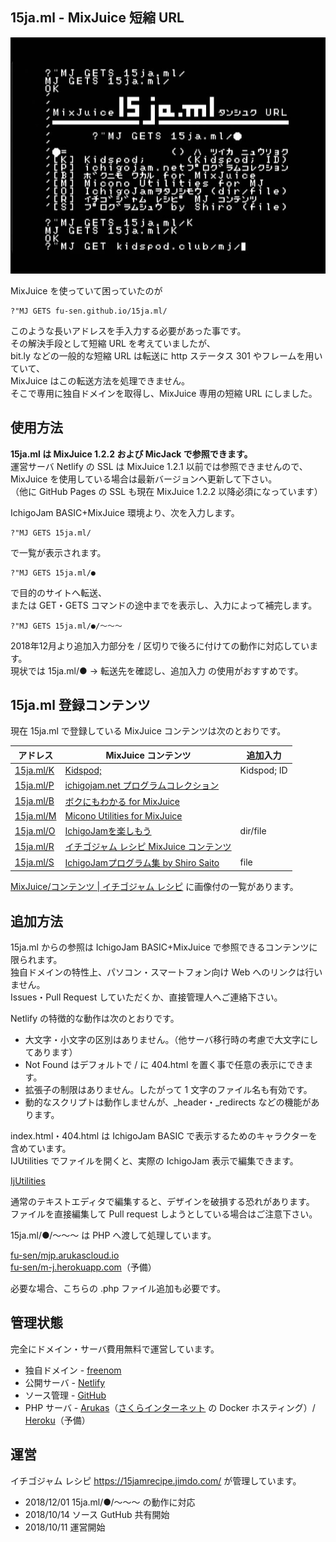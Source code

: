 ## 15ja.ml - MixJuice 短縮 URL

![15ja.ml スクリーンショット](/screenshot.jpg)

MixJuice を使っていて困っていたのが

```
?"MJ GETS fu-sen.github.io/15ja.ml/
```

このような長いアドレスを手入力する必要があった事です。<br>
その解決手段として短縮 URL を考えていましたが、<br>
bit.ly などの一般的な短縮 URL は転送に http ステータス 301 やフレームを用いていて、<br>
MixJuice はこの転送方法を処理できません。<br>
そこで専用に独自ドメインを取得し、MixJuice 専用の短縮 URL にしました。

## 使用方法

**15ja.ml は MixJuice 1.2.2 および MicJack で参照できます。**<br>
運営サーバ Netlify の SSL は MixJuice 1.2.1 以前では参照できませんので、<br>
MixJuice を使用している場合は最新バージョンへ更新して下さい。<br>
（他に GitHub Pages の SSL も現在 MixJuice 1.2.2 以降必須になっています）

IchigoJam BASIC+MixJuice 環境より、次を入力します。

```
?"MJ GETS 15ja.ml/
```

で一覧が表示されます。

```
?"MJ GETS 15ja.ml/●
```

で目的のサイトへ転送、<br>
または GET・GETS コマンドの途中までを表示し、入力によって補完します。

```
?"MJ GETS 15ja.ml/●/～～～
```

2018年12月より追加入力部分を / 区切りで後ろに付けての動作に対応しています。<br />
現状では 15ja.ml/● → 転送先を確認し、追加入力 の使用がおすすめです。

## 15ja.ml 登録コンテンツ

現在 15ja.ml で登録している MixJuice コンテンツは次のとおりです。

|アドレス|MixJuice コンテンツ|追加入力|
----|----|----
|<a href="https://github.com/fu-sen/15ja.ml/blob/master/K">15ja.ml/K</a>|<a href="http://kidspod.club/">Kidspod;</a>|Kidspod; ID|
|<a href="https://github.com/fu-sen/15ja.ml/blob/master/P">15ja.ml/P</a>|<a href="https://www.facebook.com/groups/ichigojam/permalink/718281468311609/" target="_blank">ichigojam.net プログラムコレクション</a>| |
|<a href="https://github.com/fu-sen/15ja.ml/blob/master/B">15ja.ml/B</a>|<a href="https://blogs.yahoo.co.jp/bokunimowakaru/55369582.html" target="_blank">ボクにもわかる for MixJuice</a>| |
|<a href="https://github.com/fu-sen/15ja.ml/blob/master/M">15ja.ml/M</a>|<a href="http://ijutilities.micutil.com/" target="_blank">Micono Utilities for MixJuice</a>| |
|<a href="https://github.com/fu-sen/15ja.ml/blob/master/O">15ja.ml/O</a>|<a href="http://www.openspc2.org/reibun/IchigoJam/" target="_blank">IchigoJamを楽しもう</a>|dir/file|
|<a href="https://github.com/fu-sen/15ja.ml/blob/master/R">15ja.ml/R</a>|<a href="https://15jamrecipe.jimdo.com/" target="_blank">イチゴジャム レシピ MixJuice コンテンツ</a>| |
|<a href="https://github.com/fu-sen/15ja.ml/blob/master/S">15ja.ml/S</a>|<a href="http://comich.net/ichigojam/" target="_blank">IchigoJamプログラム集 by Shiro Saito</a>|file|

<a href="https://15jamrecipe.jimdo.com/mixjuice/%E3%82%B3%E3%83%B3%E3%83%86%E3%83%B3%E3%83%84/" target="_blank">MixJuice/コンテンツ | イチゴジャム レシピ</a> に画像付の一覧があります。

## 追加方法

15ja.ml からの参照は IchigoJam BASIC+MixJuice で参照できるコンテンツに限られます。<br>
独自ドメインの特性上、パソコン・スマートフォン向け Web へのリンクは行いません。<br>
Issues・Pull Request していただくか、直接管理人へご連絡下さい。

Netlify の特徴的な動作は次のとおりです。

* 大文字・小文字の区別はありません。（他サーバ移行時の考慮で大文字にしてあります）
* Not Found はデフォルトで / に 404.html を置く事で任意の表示にできます。
* 拡張子の制限はありません。したがって 1 文字のファイル名も有効です。
* 動的なスクリプトは動作しませんが、_header・_redirects などの機能があります。

index.html・404.html は IchigoJam BASIC で表示するためのキャラクターを含めています。<br>
IJUtilities でファイルを開くと、実際の IchigoJam 表示で編集できます。

[IjUtilities](http://ijutilities.micutil.com/)

通常のテキストエディタで編集すると、デザインを破損する恐れがあります。<br>
ファイルを直接編集して Pull request しようとしている場合はご注意下さい。

15ja.ml/●/～～～ は PHP へ渡して処理しています。

[fu-sen/mjp.arukascloud.io](https://github.com/fu-sen/mjp.arukascloud.io)<br />
[fu-sen/m-j.herokuapp.com](https://github.com/fu-sen/m-j.herokuapp.com)（予備）

必要な場合、こちらの .php ファイル追加も必要です。

## 管理状態

完全にドメイン・サーバ費用無料で運営しています。

* 独自ドメイン - <a href="https://www.freenom.com/" target="_blank">freenom</a>
* 公開サーバ - <a href="https://www.netlify.com/" target="_blank">Netlify</a>
* ソース管理 - <a href="https://github.com/" target="_blank">GitHub</a>
* PHP サーバ - <a href="https://arukas.io/" target="_blank">Arukas</a>（<a href="http://www.sakura.ad.jp/" target="_blank">さくらインターネット</a> の Docker ホスティング）/ <a href="https://jp.heroku.com/" target="_blank">Heroku</a>（予備）

## 運営

イチゴジャム レシピ https://15jamrecipe.jimdo.com/ が管理しています。

* 2018/12/01 15ja.ml/●/～～～ の動作に対応
* 2018/10/14 ソース GutHub 共有開始
* 2018/10/11 運営開始
